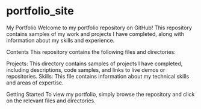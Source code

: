 # portfolio_site
My Portfolio
Welcome to my portfolio repository on GitHub! This repository contains samples of my work and projects I have completed, along with information about my skills and experience.

Contents
This repository contains the following files and directories:

Projects: This directory contains samples of projects I have completed, including descriptions, code samples, and links to live demos or repositories.
Skills: This file contains information about my technical skills and areas of expertise.

Getting Started
To view my portfolio, simply browse the repository and click on the relevant files and directories.
